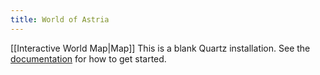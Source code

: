 ```yaml
---
title: World of Astria
---
```

[[Interactive World Map|Map]]
This is a blank Quartz installation.
See the [documentation](https://quartz.jzhao.xyz) for how to get started.
